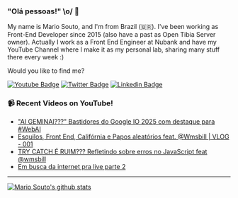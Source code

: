 ### "Olá pessoas!" \o/ 👋

My name is Mario Souto, and I'm from Brazil (🇧🇷). I've been working as Front-End Developer since 2015 (also have a past as Open Tibia Server owner). Actually I work as a Front End Engineer at Nubank and have my YouTube Channel where I make it as my personal lab, sharing many stuff there every week :)

Would you like to find me?

[![Youtube Badge](https://img.shields.io/badge/-Youtube-FF0000?style=flat-square&labelColor=FF0000&logo=youtube&logoColor=white&link=https://youtube.com/c/DevSoutinho)](https://youtube.com/c/DevSoutinho)
[![Twitter Badge](https://img.shields.io/badge/-Twitter-1ca0f1?style=flat-square&labelColor=1ca0f1&logo=twitter&logoColor=white&link=https://twitter.com/omariosouto)](https://twitter.com/omariosouto)
[![Linkedin Badge](https://img.shields.io/badge/-LinkedIn-blue?style=flat-square&logo=Linkedin&logoColor=white&link=https://www.linkedin.com/in/omariosouto)](https://www.linkedin.com/in/omariosouto)

### 📹 Recent Videos on YouTube!

<!-- YOUTUBE:START -->
- [&quot;AI GEMINAI???&quot; Bastidores do Google IO 2025 com destaque para #WebAI](https://www.youtube.com/watch?v=iOTQ5a3axag)
- [Esquilos, Front End, Califórnia e Papos aleatórios feat. @Wmsbill | VLOG - 001](https://www.youtube.com/watch?v=VZlQuxRLdIM)
- [TRY CATCH É RUIM??? Refletindo sobre erros no JavaScript feat @wmsbill](https://www.youtube.com/watch?v=CBLlplohlGk)
- [Em busca da internet pra live parte 2](https://www.youtube.com/shorts/JvJ_jnIRcjg)
<!-- YOUTUBE:END -->

____


[![Mario Souto's github stats](https://github-readme-stats.vercel.app/api?username=omariosouto&theme=dark&show_icons=true&count_private=true)](https://github.com/omariosouto)
